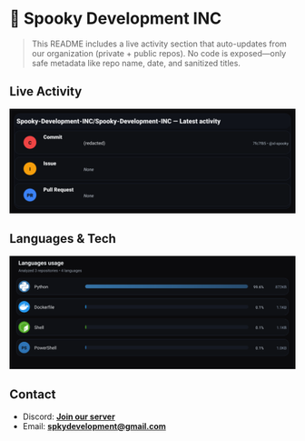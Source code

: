 # 👻 Spooky Development INC

> This README includes a live activity section that auto-updates from our organization (private + public repos). No code is exposed—only safe metadata like repo name, date, and sanitized titles.

## Live Activity
![Repo Snapshot](./assets/repo-snapshot.svg?v=9c47b158a6)

## Languages & Tech
![Languages Usage](./assets/languages.svg?v=20c992855e)

## Contact
- Discord: **[Join our server](https://discord.gg/XYspZgEEJb)**
- Email: **spkydevelopment@gmail.com**
